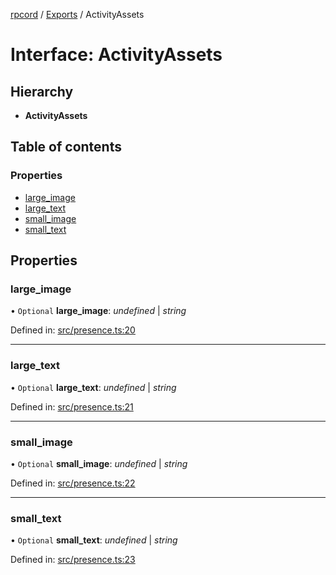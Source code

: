 [rpcord](../README.md) / [Exports](../modules.md) / ActivityAssets

# Interface: ActivityAssets

## Hierarchy

* **ActivityAssets**

## Table of contents

### Properties

- [large\_image](activityassets.md#large_image)
- [large\_text](activityassets.md#large_text)
- [small\_image](activityassets.md#small_image)
- [small\_text](activityassets.md#small_text)

## Properties

### large\_image

• `Optional` **large\_image**: *undefined* \| *string*

Defined in: [src/presence.ts:20](https://github.com/DjDeveloperr/RPCord/blob/51e0bc3/src/presence.ts#L20)

___

### large\_text

• `Optional` **large\_text**: *undefined* \| *string*

Defined in: [src/presence.ts:21](https://github.com/DjDeveloperr/RPCord/blob/51e0bc3/src/presence.ts#L21)

___

### small\_image

• `Optional` **small\_image**: *undefined* \| *string*

Defined in: [src/presence.ts:22](https://github.com/DjDeveloperr/RPCord/blob/51e0bc3/src/presence.ts#L22)

___

### small\_text

• `Optional` **small\_text**: *undefined* \| *string*

Defined in: [src/presence.ts:23](https://github.com/DjDeveloperr/RPCord/blob/51e0bc3/src/presence.ts#L23)
